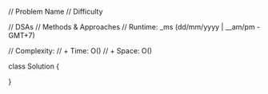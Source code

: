 // Problem Name
// Difficulty

// DSAs
// Methods & Approaches
// Runtime: _ms (dd/mm/yyyy | __am/pm - GMT+7)

// Complexity:
// + Time: O()
// + Space: O()

class Solution {

}

